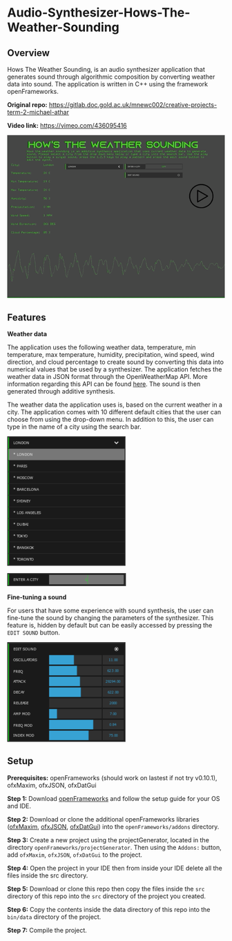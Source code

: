 # Audio-Synthesizer-Hows-The-Weather-Sounding

## Overview

Hows The Weather Sounding, is an audio synthesizer application that generates sound through algorithmic composition by converting weather data into sound. The application is written in C++ using the framework openFrameworks. 

**Original repo:** https://gitlab.doc.gold.ac.uk/mnewc002/creative-projects-term-2-michael-athar

**Video link:** https://vimeo.com/436095416

![](preview.gif)

## Features

**Weather data**

The application uses the following weather data, temperature, min temperature, max temperature, humidity, precipitation, wind speed, wind direction, and cloud percentage to create sound by converting this data into numerical values that be used by a synthesizer. The application fetches the weather data in JSON format through the OpenWeatherMap API. More information regarding this API can be found [here](https://openweathermap.org/api). The sound is then generated through additive synthesis. 

The weather data the application uses is, based on the current weather in a city. The application comes with 10 different default cities that the user can choose from using the drop-down menu. In addition to this, the user can type in the name of a city using the search bar. 

![](default-cities.png)

![](enter-a-city.png)

**Fine-tuning a sound**

For users that have some experience with sound synthesis, the user can fine-tune the sound by changing the parameters of the synthesizer. This feature is, hidden by default but can be easily accessed by pressing the ```EDIT SOUND``` button. 

![](edit-sound.png)

## Setup

**Prerequisites:**
openFrameworks (should work on lastest if not try v0.10.1),
ofxMaxim, 
ofxJSON,
ofxDatGui

**Step 1:** Download [openFrameworks](https://openframeworks.cc/download/) and follow the setup guide for your OS and IDE.

**Step 2:** Download or clone the additional openFrameworks libraries ([ofxMaxim](https://github.com/micknoise/Maximilian), [ofxJSON](https://github.com/jeffcrouse/ofxJSON), [ofxDatGui](https://github.com/braitsch/ofxDatGui)) into the ```openFrameworks/addons``` directory. 

**Step 3:** Create a new project using the projectGenerator, located in the directory ```openFrameworks/projectGenerator```. Then using the ```Addons:``` button, add ```ofxMaxim```, ```ofxJSON```, ```ofxDatGui``` to the project. 

**Step 4:** Open the project in your IDE then from inside your IDE delete all the files inside the src directory.

**Step 5:** Download or clone this repo then copy the files inside the ```src``` directory of this repo into the ```src``` directory of the project you created.

**Step 6:** Copy the contents inside the data directory of this repo into the ```bin/data``` directory of the project.  

**Step 7:** Compile the project.

